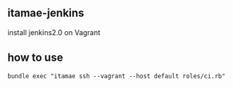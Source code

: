 itamae-jenkins
---

install jenkins2.0 on Vagrant

## how to use
```
bundle exec "itamae ssh --vagrant --host default roles/ci.rb"
```
